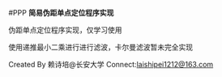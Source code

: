 #PPP
**简易伪距单点定位程序实现**

伪距单点定位程序实现，仅学习使用

使用递推最小二乘进行进行滤波，卡尔曼滤波暂未完全实现

Created By 赖诗培@长安大学
Connect:laishipei1212@163.com

